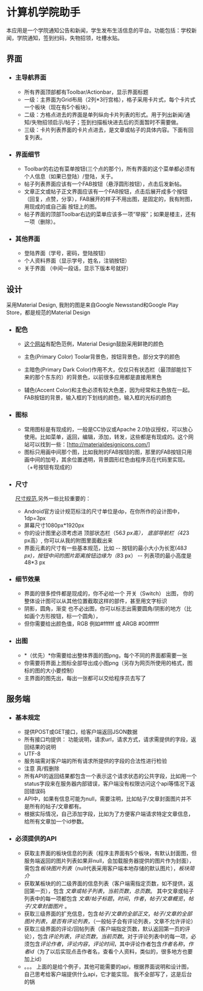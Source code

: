 # 计算机学院助手

本应用是一个学院通知公告和新闻，学生发布生活信息的平台。功能包括：学校新闻，学院通知，签到扫码，失物招领，吐槽水贴。
  
## 界面
  
- ### 主导航界面
  
  - 所有界面顶部都有Toolbar/Actionbar，显示界面标题
  - 一级：主界面为Grid布局（2列*3行宫格），格子采用卡片式，每个卡片式一个板块（现在有5个板块）。
  - 二级：方格点进去的界面是单列纵向卡片列表的形式。用于列出新闻/通知/失物招领启示/帖子；签到扫描板块进去后的页面暂时不需要做。
  - 三级：卡片列表界面的卡片点进去，是文章或帖子的具体内容。下面有回复列表。
 
 
- ### 界面细节
  
  - Toolbar的右边有菜单按钮(三个点的那个)，所有界面的这个菜单都必须有 个人信息（如果已登陆）/登陆，关于。
  - 帖子列表界面应该有一个FAB按钮（悬浮圆形按钮），点击后发新帖。
  - 文章正文或帖子正文界面应该有一个FAB按钮，点击后展开成多个按钮（回复，点赞，分享），FAB展开的样子不用出图，是固定的，我有附图， 用现成的或自己画 按钮上的图。
  - 帖子界面的顶部Toolbar右边的菜单应该多一项“举报”；如果是楼主，还有一项（删除）。
  
- ### 其他界面
  
  - 登陆界面（学号，密码，登陆按钮）
  - 个人资料界面（显示学号，姓名，注销按钮）
  - 关于界面 （中间一段话，显示下版本号就好）
  

## 设计


   采用Material Design, 我附的图是来自Google Newsstand和Google Play Store，都是规范的Material Design
  
- ### 配色
  
   - [这个网站](http://www.google.com/design/spec/style/color.html)有配色范例，Material Design鼓励采用鲜艳的颜色
  
   - 主色(Primary Color)  Toolar背景色，按钮背景色，部分文字的颜色
   - 主暗色(Primary Dark Color)作用不大，仅仅只有状态栏（最顶部能拉下来的那个东东的）的背景色，以前很多应用都是直接用黑色
   - 辅色(Accent Color)和主色必须有较大色差，因为经常和主色放在一起。FAB按钮的背景，输入框的下划线的颜色，输入框的光标的颜色


- ### 图标
  
  - 常用图标是有现成的，一般是CC协议或Apache 2.0协议授权，可以放心使用。比如菜单，返回，编辑，添加，转发，这些都是有现成的。这个网站可以找到一些：[http://materialdesignicons.com/]
  - 图标只用画中间那个图，比如我附的FAB按钮的图，那里的FAB按钮只用画中间的加号，其余位置透明，背景圆形红色由程序员在代码里实现。（+号按钮有现成的）
  

- ### 尺寸
  
  [尺寸规范](http://www.google.com/design/spec/layout/metrics-keylines.html#metrics-keylines-keylines-spacing),另外一些比较重要的：
  
  - Android官方设计规范标注的尺寸单位是dp，在你所作的设计图中，1dp=3px
  - 屏幕尺寸1080px*1920px
  - 你的设计图里必须考虑进 顶部状态栏（56*3 px高）， 底部导航栏（42*3 px高）, 你可以从我的附图里面截出来
  - 界面元素的尺寸有一些基本规范，比如 
    -- 按钮的最小大小为长宽(48*3 px)，按钮中间的图片距离按钮边缘为（8*3 px） 
    -- 列表项的最小高度是48*3 px
  

- ### 细节效果
  
  - 界面的很多控件都是现成的，你不必给一个 开关（Switch） 出图， 你的整体设计图可以从其他位置截取这样的部件，甚至用文字标识
  - 阴影，圆角，渐变 也不必出图，你可以标志出需要圆角/阴影的地方（比如画个方形按钮，标一个圆角），
  - 但你需要给出颜色值，RGB 例如#ffffff 或 ARGB #00ffffff
  

- ### 出图
  
  - *（优先）*你需要给出整体界面的图png，每个不同的界面都需要一张
  - 你需要将界面上图标全部导出成小图png（另存为网页所使用的格式，图标的图的大小要控制）
  - 主界面的图先出，每出一张都可以交给程序员去写了
   
  
## 服务端

- ### 基本规定
 
  - 提供POST或GET接口，给客户端返回JSON数据
  - 所有接口均提供： 功能说明，请求url，请求方式，请求需提供的字段，返回结果的说明
  - UTF-8
  - 服务端需对客户端的所有请求所提供的字段的合法性进行检验
  - 注意 真/假删除
  - 所有API的返回结果都包含一个表示这个请求状态的公共字段，比如用一个status字段来在服务器内部错误，客户端没有权限访问这个api等情况下返回错误码
  - API中，如果有信息可能为null，需要注明，比如帖子/文章封面图片并不是所有的帖子/文章都有。
  - 根据实际情况，自己添加字段，比如为了方便客户端请求特定文章信息，给所有文章加一个id参数。
 
- ### 必须提供的API
  - 获取主界面的板块信息的列表（程序主界面有5个板块，有默认封面图，但服务端返回的图片列表如果非null，会加载服务器提供的图片作为封面），需包含*板块图片列表*（null代表采用客户端本地存储的默认图片），*板块简介*
  - 获取某板块的的二级界面的信息列表（客户端需指定页数，如不提供，返回第一页），包含 *文章或帖子列表*，*当前页数*，*总页数*。 其中文章或帖子列表中的每一项都包含 *文章/帖子标题*，*时间*，*作者*，*帖子/文章概览*，*帖子/文章封面图片* 。
  - 获取三级界面的扩充信息，包含*帖子/文章的全部正文*，*帖子/文章的全部图片列表*，*是否有评论列表*，（一般帖子会有评论列表，文章不允许评论）
  - 获取三级界面的评论/回帖列表（客户端指定页数，默认返回第一页的评论），包含*评论列表*，*评论页数*，*当前页数*。对于评论列表中的每一项，必须包含*评论作者*，*评论内容*，*评论时间*，其中评论作者包含*作者名称*，*作者id*（为了以后实现点击作者名，查看个人资料，类似的，很多地方也要加上id）
  - 。。。 上面的是给个例子，其他可能需要的api，根据界面说明和设计图，自己思考给客户端提供什么api，它才能实现。 我不全部写了，这是后台的锅
  